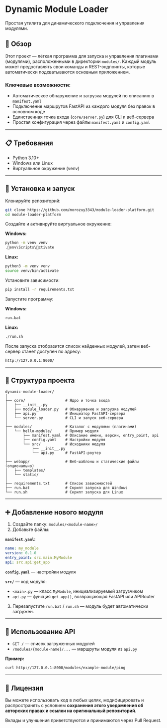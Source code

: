 # Dynamic Module Loader

Простая утилита для динамического подключения и управления модулями.

## 🔎 Обзор

Этот проект — лёгкая программа для запуска и управления плагинами (модулями), расположенными в директории `modules/`. Каждый модуль может предоставлять свои команды и REST-эндпоинты, которые автоматически подхватываются основным приложением.

### Ключевые возможности:

- Автоматическое обнаружение и загрузка модулей по описанию в `manifest.yaml`
- Подключение маршрутов FastAPI из каждого модуля без правок в основном коде
- Единственная точка входа (`core/server.py`) для CLI и веб-сервера
- Простая конфигурация через файлы `manifest.yaml` и `config.yaml`

---

## 📋 Требования

- Python 3.10+
- Windows или Linux
- Виртуальное окружение (venv)

---

## 🚀 Установка и запуск

Клонируйте репозиторий:

```bash
git clone https://github.com/morozuy3343/module-loader-platform.git
cd module-loader-platform
```

Создайте и активируйте виртуальное окружение:

**Windows:**

```bash
python -m venv venv
.env\Scripts\ctivate
```

**Linux:**

```bash
python3 -m venv venv
source venv/bin/activate
```

Установите зависимости:

```bash
pip install -r requirements.txt
```

Запустите программу:

**Windows:**

```bash
run.bat
```

**Linux:**

```bash
./run.sh
```

После запуска отобразится список найденных модулей, затем веб-сервер станет доступен по адресу:

```
http://127.0.0.1:8000/
```

---

## 📁 Структура проекта

```
dynamic-module-loader/
│
├── core/                  # Ядро и точка входа
│   ├── __init__.py
│   ├── module_loader.py   # Обнаружение и загрузка модулей
│   ├── api.py             # Инициатор FastAPI-сервера
│   └── server.py          # CLI и запуск веб-сервера
│
├── modules/               # Каталог с модулями (плагинами)
│   └── hello-module/      # Пример модуля
│       ├── manifest.yaml  # Описание имени, версии, entry_point, api
│       ├── config.yaml    # Настройки модуля
│       └── src/           # Исходники модуля
│           ├── __init__.py
│           └── api.py     # FastAPI-роутер
│
├── webapp/                # Веб-шаблоны и статические файлы (опционально)
│   ├── templates/
│   └── static/
│
├── requirements.txt       # Список зависимостей
├── run.bat                # Скрипт запуска для Windows
└── run.sh                 # Скрипт запуска для Linux
```

---

## ➕ Добавление нового модуля

1. Создайте папку: `modules/<module-name>/`
2. Добавьте файлы:

**`manifest.yaml`:**
```yaml
name: my_module
version: 0.1.0
entry_point: src.main:MyModule
api: src.api:get_app
```

**`config.yaml`** — настройки модуля

**`src/`** — код модуля:
- `<main>.py` — класс `MyModule`, инициализируемый загрузчиком
- `api.py` — функция `get_app()`, возвращающая FastAPI или APIRouter

3. Перезапустите `run.bat` / `run.sh` — модуль будет автоматически загружен.

---

## 📡 Использование API

- `GET /` — список загруженных модулей
- `/modules/{module-name}/...` — маршруты модуля из `api.py`

**Пример:**

```bash
curl http://127.0.0.1:8000/modules/example-module/ping
```

---

## 📜 Лицензия

Вы можете использовать код в любых целях, модифицировать и распространять с условием **сохранения этого уведомления об авторских правах и ссылки на оригинальный репозиторий**.

Вклады и улучшения приветствуются и принимаются через Pull Request.
